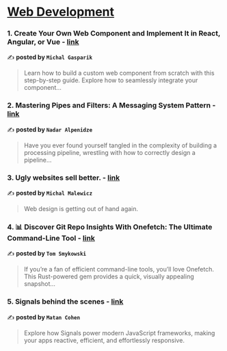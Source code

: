 
<h1><a href=https://medium.com/tag/web-development/recommended target="_blank" rel="noopener noreferrer">Web Development</a></h1>
<h3>1. Create Your Own Web Component and Implement It in React, Angular, or Vue - <a href="https://medium.com/@gaspm/create-your-own-web-component-and-implement-it-in-react-angular-or-vue-b24ead4bb3bd" target="_blank" rel="noopener noreferrer">link</a></h3>

✍️ **posted by `Michal Gasparik`**

<blockquote>Learn how to build a custom web component from scratch with this step-by-step guide. Explore how to seamlessly integrate your component…</blockquote>

<h3>2. Mastering Pipes and Filters: A Messaging System Pattern - <a href="https://medium.com/@nadaralp16/mastering-pipes-and-filters-a-messaging-system-pattern-adcfe7ec1c83" target="_blank" rel="noopener noreferrer">link</a></h3>

✍️ **posted by `Nadar Alpenidze`**

<blockquote>Have you ever found yourself tangled in the complexity of building a processing pipeline, wrestling with how to correctly design a pipeline…</blockquote>

<h3>3. Ugly websites sell better. - <a href="https://medium.com/@michalmalewicz/ugly-websites-sell-better-0b0354ebff10" target="_blank" rel="noopener noreferrer">link</a></h3>

✍️ **posted by `Michal Malewicz`**

<blockquote>Web design is getting out of hand again.</blockquote>

<h3>4. 📊 Discover Git Repo Insights With Onefetch: The Ultimate Command-Line Tool - <a href="https://medium.com/@tomaszs2/discover-git-repo-insights-with-onefetch-the-ultimate-command-line-tool-120b2836c4fe" target="_blank" rel="noopener noreferrer">link</a></h3>

✍️ **posted by `Tom Smykowski`**

<blockquote>If you’re a fan of efficient command-line tools, you’ll love Onefetch. This Rust-powered gem provides a quick, visually appealing snapshot…</blockquote>

<h3>5. Signals behind the scenes - <a href="https://medium.com/gitconnected/signals-behind-the-scenes-19cbcb6b802b" target="_blank" rel="noopener noreferrer">link</a></h3>

✍️ **posted by `Matan Cohen`**

<blockquote>Explore how Signals power modern JavaScript frameworks, making your apps reactive, efficient, and effortlessly responsive.</blockquote>

